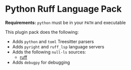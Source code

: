 # Python Ruff Language Pack

**Requirements:** `python` must be in your `PATH` and executable

This plugin pack does the following:

- Adds `python` and `toml` Treesitter parsers
- Adds `pyright` and `ruff_lsp` language servers
- Adds the following `null-ls` sources:
  - [ruff](https://pypi.org/project/ruff/)
- Adds `debugpy` for debugging
